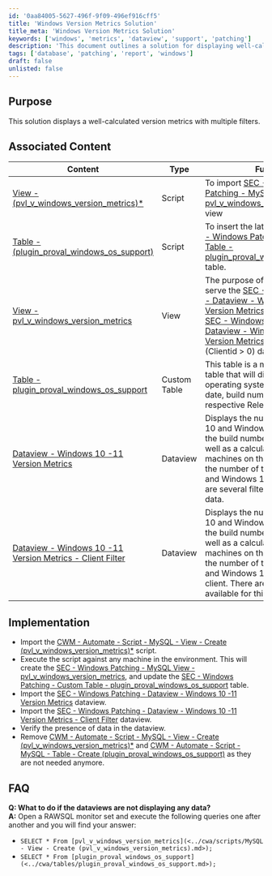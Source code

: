 ```yaml
---
id: '0aa84005-5627-496f-9f09-496ef916cff5'
title: 'Windows Version Metrics Solution'
title_meta: 'Windows Version Metrics Solution'
keywords: ['windows', 'metrics', 'dataview', 'support', 'patching']
description: 'This document outlines a solution for displaying well-calculated Windows version metrics with multiple filters. It includes implementation steps, associated content, and troubleshooting FAQs to ensure successful deployment and usage of the metrics solution.'
tags: ['database', 'patching', 'report', 'windows']
draft: false
unlisted: false
---
```

## Purpose

This solution displays a well-calculated version metrics with multiple filters.

## Associated Content

| Content                                                                 | Type        | Function                                                                                                                                                                                                                         |
|-------------------------------------------------------------------------|-------------|----------------------------------------------------------------------------------------------------------------------------------------------------------------------------------------------------------------------------------|
| [View - (pvl_v_windows_version_metrics)*](<../cwa/scripts/MySQL - View - Create (pvl_v_windows_version_metrics).md>) | Script      | To import [SEC - Windows Patching - MySQL View - pvl_v_windows_version_metrics](<../cwa/dataviews/SEC - Windows Patching - MySQL View - pvl_v_windows_version_metrics.md>) view                                                                                       |
| [Table - (plugin_proval_windows_os_support)](<../cwa/scripts/MySQL - Table - Create (plugin_proval_windows_os_support).md>) | Script      | To insert the latest version of [SEC - Windows Patching - Custom Table - plugin_proval_windows_os_support](<../cwa/tables/plugin_proval_windows_os_support.md>) table.                                                              |
| [View - pvl_v_windows_version_metrics](<../cwa/dataviews/SEC - Windows Patching - MySQL View - pvl_v_windows_version_metrics.md>) | View        | The purpose of this view is to serve the [SEC - Windows Patching - Dataview - Windows 10 -11 Version Metrics](<../cwa/dataviews/Windows 10 -11 Version Metrics.md>) (Clientid = 0) and [SEC - Windows Patching - Dataview - Windows 10 -11 Version Metrics - Client Filter](<../cwa/dataviews/Windows 10 -11 Version Metrics - Client Filter.md>) (Clientid > 0) dataviews. |
| [Table - plugin_proval_windows_os_support](<../cwa/tables/plugin_proval_windows_os_support.md>) | Custom Table | This table is a manually updated table that will display windows operating systems support end date, build number, and their respective Released if any.                                                                         |
| [Dataview - Windows 10 -11 Version Metrics](<../cwa/dataviews/Windows 10 -11 Version Metrics.md>) | Dataview    | Displays the number of Windows 10 and Windows 11 Machines by the build number (ReleaseID) as well as a calculated percentage of machines on that version against the number of total Windows 10 and Windows 11 devices. There are several filters available for this data. |
| [Dataview - Windows 10 -11 Version Metrics - Client Filter](<../cwa/dataviews/Windows 10 -11 Version Metrics - Client Filter.md>) | Dataview    | Displays the number of Windows 10 and Windows 11 Machines by the build number (ReleaseID) as well as a calculated percentage of machines on that version against the number of total Windows 10 and Windows 11 devices for each client. There are several filters available for this data. |

## Implementation

- Import the [CWM - Automate - Script - MySQL - View - Create (pvl_v_windows_version_metrics)*](<../cwa/scripts/MySQL - View - Create (pvl_v_windows_version_metrics).md>) script.
- Execute the script against any machine in the environment. This will create the [SEC - Windows Patching - MySQL View - pvl_v_windows_version_metrics](<../cwa/dataviews/SEC - Windows Patching - MySQL View - pvl_v_windows_version_metrics.md>), and update the [SEC - Windows Patching - Custom Table - plugin_proval_windows_os_support](<../cwa/tables/plugin_proval_windows_os_support.md>) table.
- Import the [SEC - Windows Patching - Dataview - Windows 10 -11 Version Metrics](<../cwa/dataviews/Windows 10 -11 Version Metrics.md>) dataview.
- Import the [SEC - Windows Patching - Dataview - Windows 10 -11 Version Metrics - Client Filter](<../cwa/dataviews/Windows 10 -11 Version Metrics - Client Filter.md>) dataview.
- Verify the presence of data in the dataview.
- Remove [CWM - Automate - Script - MySQL - View - Create (pvl_v_windows_version_metrics)*](<../cwa/scripts/MySQL - View - Create (pvl_v_windows_version_metrics).md>) and [CWM - Automate - Script - MySQL - Table - Create (plugin_proval_windows_os_support)](<../cwa/scripts/MySQL - Table - Create (plugin_proval_windows_os_support).md>) as they are not needed anymore.

## FAQ

**Q: What to do if the dataviews are not displaying any data?**  
**A:** Open a RAWSQL monitor set and execute the following queries one after another and you will find your answer:  
- `SELECT * From [pvl_v_windows_version_metrics](<../cwa/scripts/MySQL - View - Create (pvl_v_windows_version_metrics).md>);`  
- `SELECT * From [plugin_proval_windows_os_support](<../cwa/tables/plugin_proval_windows_os_support.md>);`












